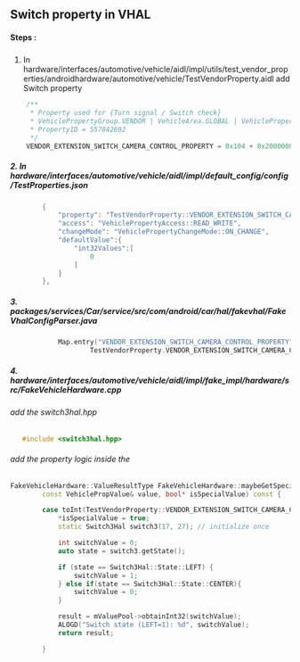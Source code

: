## Switch property in VHAL 
#### Steps :
##### 
1. In hardware/interfaces/automotive/vehicle/aidl/impl/utils/test_vendor_properties/androidhardware/automotive/vehicle/TestVendorProperty.aidl add Switch property
```cpp
    /**
     * Property used for {Turn signal / Switch check}
     * VehiclePropertyGroup.VENDOR | VehicleArea.GLOBAL | VehiclePropertyGroup.INT32
     * PropertyID = 557842692
     */
    VENDOR_EXTENSION_SWITCH_CAMERA_CONTROL_PROPERTY = 0x104 + 0x20000000 + 0x01000000 + 0x00400000,
```
##### 2. In hardware/interfaces/automotive/vehicle/aidl/impl/default_config/config/TestProperties.json 
```cpp
        {
            "property": "TestVendorProperty::VENDOR_EXTENSION_SWITCH_CAMERA_CONTROL_PROPERTY",
            "access": "VehiclePropertyAccess::READ_WRITE",
            "changeMode": "VehiclePropertyChangeMode::ON_CHANGE",
            "defaultValue":{
            	"int32Values":[
            		0
            	]
            }
        },
```
##### 3. packages/services/Car/service/src/com/android/car/hal/fakevhal/FakeVhalConfigParser.java
```cpp
            Map.entry("VENDOR_EXTENSION_SWITCH_CAMERA_CONTROL_PROPERTY",
                    TestVendorProperty.VENDOR_EXTENSION_SWITCH_CAMERA_CONTROL_PROPERTY)   
```
##### 4. hardware/interfaces/automotive/vehicle/aidl/impl/fake_impl/hardware/src/FakeVehicleHardware.cpp 
######    add the switch3hal.hpp 
```cpp
   #include <switch3hal.hpp>
```
###### add the property logic inside the 
```cpp
FakeVehicleHardware::ValueResultType FakeVehicleHardware::maybeGetSpecialValue(
        const VehiclePropValue& value, bool* isSpecialValue) const {
```  
```cpp
        case toInt(TestVendorProperty::VENDOR_EXTENSION_SWITCH_CAMERA_CONTROL_PROPERTY):{
            *isSpecialValue = true;
            static Switch3Hal switch3(17, 27); // initialize once

            int switchValue = 0;
            auto state = switch3.getState();

            if (state == Switch3Hal::State::LEFT) {
                switchValue = 1;
            } else if(state == Switch3Hal::State::CENTER){
                switchValue = 0;
            }

            result = mValuePool->obtainInt32(switchValue);
            ALOGD("Switch state (LEFT=1): %d", switchValue);
            return result;

        }
```          